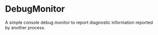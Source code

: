 # DebugMonitor
A simple console debug monitor to report diagnostic information reported by another process.
